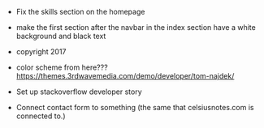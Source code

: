* Fix the skills section on the homepage

* make the first section after the navbar in the index section have a white background and black text

* copyright 2017

* color scheme from here??? https://themes.3rdwavemedia.com/demo/developer/tom-najdek/

* Set up stackoverflow developer story

* Connect contact form to something (the same that celsiusnotes.com is connected to.)